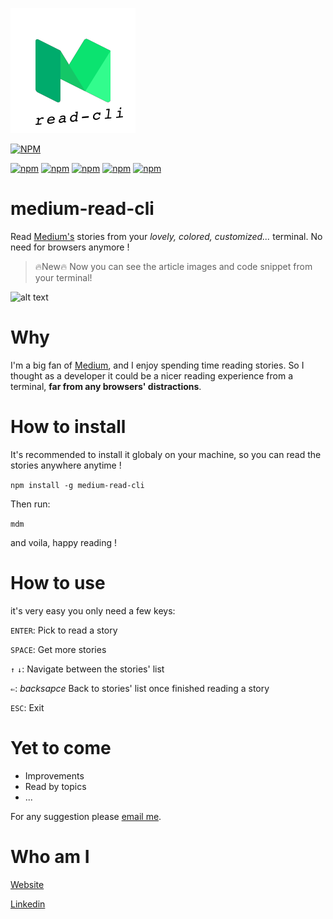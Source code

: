 ![alt text](https://raw.githubusercontent.com/fkanout/medium-read-cli/master/assets/mdm200.png)

[![NPM](https://nodei.co/npm/medium-read-cli.png?downloads=true&downloadRank=true&stars=true)](https://nodei.co/npm/medium-read-cli/)

[![npm](https://img.shields.io/npm/v/medium-read-cli.svg)]()
[![npm](https://img.shields.io/npm/dw/medium-read-cli.svg)]()
[![npm](https://img.shields.io/npm/dm/medium-read-cli.svg)]()
[![npm](https://img.shields.io/npm/dy/medium-read-cli.svg)]()
[![npm](https://img.shields.io/npm/l/medium-read-cli.svg)]()


# medium-read-cli
Read [Medium's](https://www.medium.com) stories from your *lovely, colored, customized...* terminal. No need for browsers anymore !

> 🔥New🔥  Now you can see the article images and code snippet from your terminal! 


![alt text](https://raw.githubusercontent.com/fkanout/medium-read-cli/addImgArticle/assets/demoWithImg.gif)


# Why
I'm a big fan of [Medium](https://www.medium.com), and I enjoy spending time reading stories. So I thought as a developer it could be a nicer reading experience from a terminal, **far from any browsers' distractions**.

# How to install
It's recommended to install it globaly on your machine, so you can read the stories anywhere anytime !

`npm install -g medium-read-cli`

Then run:

`mdm`

and voila, happy reading !

# How to use
it's very easy you only need a few keys:

`ENTER`: Pick to read a story

`SPACE`: Get more stories

`↑` `↓`: Navigate between the stories' list

`⇐`: *backsapce* Back to stories' list once finished reading a story

`ESC`: Exit

# Yet to come
- Improvements 
- Read by topics
- ...

For any suggestion please [email me](mailto:faisal@kanout.com).
# Who am I

[Website](https://www.kanout.com)

[Linkedin](https://www.linkedin.com/in/faisalkanout/)
